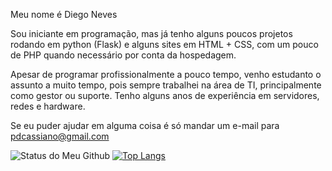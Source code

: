 Meu nome é Diego Neves

Sou iniciante em programação, mas já tenho alguns poucos projetos rodando em python (Flask) e 
alguns sites em HTML + CSS, com um pouco de PHP quando necessário por conta da hospedagem.

Apesar de programar profissionalmente a pouco tempo, venho estudanto o assunto a muito tempo, pois
sempre trabalhei na área de TI, principalmente como gestor ou suporte. Tenho alguns anos de experiência
em servidores, redes e hardware.

Se eu puder ajudar em alguma coisa é só mandar um e-mail para [pdcassiano@gmail.com](mailto:pdcassiano@gmail.com)

![Status do Meu Github](https://github-readme-stats.vercel.app/api?username=pdiegoneves&show_icons=true&theme=default)
[![Top Langs](https://github-readme-stats.vercel.app/api/top-langs/?username=pdiegoneves&layout=compact)](https://github.com/anuraghazra/github-readme-stats)
